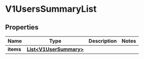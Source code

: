 # V1UsersSummaryList

## Properties
Name | Type | Description | Notes
------------ | ------------- | ------------- | -------------
**items** | [**List&lt;V1UserSummary&gt;**](V1UserSummary.md) |  | 
